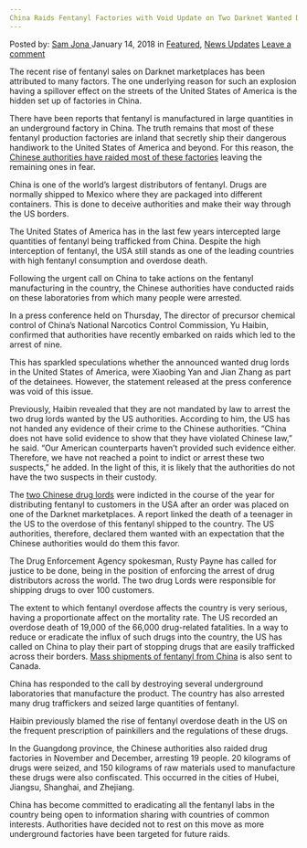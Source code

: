 ```yaml
---
China Raids Fentanyl Factories with Void Update on Two Darknet Wanted Drug Lords
---
```

<article class="post-listing post-24409 post type-post status-publish format-standard has-post-thumbnail hentry 
 tag-china tag-darknet tag-drug tag-factories tag-fentanyl tag-lords tag-raids tag-update tag-void tag-wanted">
<div class="post-inner">
<span>Posted by: <a href="https://www.deepdotweb.com/author/samjona/" title="">Sam Jona </a></span>
<span>January 14, 2018</span>
<span>in <a href="https://www.deepdotweb.com/category/deepdot-news/" rel="category tag">Featured</a>, <a href="https://www.deepdotweb.com/category/news-updates/" rel="category tag">News Updates</a></span>
<span><a href="https://www.deepdotweb.com/2018/01/14/china-raids-fentanyl-factories-void-update-two-darknet-wanted-drug-lords/#respond">Leave a comment</a></span>


<p>The recent rise of fentanyl sales on Darknet marketplaces has been attributed to many factors. The one underlying reason for such an explosion having a spillover effect on the streets of the United States of America is the hidden set up of factories in China.</p>
<p>There have been reports that fentanyl is manufactured in large quantities in an underground factory in China. The truth remains that most of these fentanyl production factories are inland that secretly ship their dangerous handiwork to the United States of America and beyond. For this reason, the <a href="https://news.vice.com/en_us/article/yw5we7/china-raids-fentanyl-factory-but-remains-silent-on-wanted-kingpins">Chinese authorities have raided most of these factories</a> leaving the remaining ones in fear.</p>
<p>China is one of the world’s largest distributors of fentanyl. Drugs are normally shipped to Mexico where they are packaged into different containers. This is done to deceive authorities and make their way through the US borders.</p>
<p>The United States of America has in the last few years intercepted large quantities of fentanyl being trafficked from China. Despite the high interception of fentanyl, the USA still stands as one of the leading countries with high fentanyl consumption and overdose death.</p>
<p>Following the urgent call on China to take actions on the fentanyl manufacturing in the country, the Chinese authorities have conducted raids on these laboratories from which many people were arrested.</p>
<p>In a press conference held on Thursday, The director of precursor chemical control of China’s National Narcotics Control Commission, Yu Haibin, confirmed that authorities have recently embarked on raids which led to the arrest of nine.</p>
<p>This has sparkled speculations whether the announced wanted drug lords in the United States of America, were Xiaobing Yan and Jian Zhang as part of the detainees. However, the statement released at the press conference was void of this issue.</p>
<p>Previously, Haibin revealed that they are not mandated by law to arrest the two drug lords wanted by the US authorities. According to him, the US has not handed any evidence of their crime to the Chinese authorities. “China does not have solid evidence to show that they have violated Chinese law,” he said. “Our American counterparts haven&#8217;t provided such evidence either. Therefore, we have not reached a point to indict or arrest these two suspects,” he added. In the light of this, it is likely that the authorities do not have the two suspects in their custody.</p>
<p>The <a href="https://www.deepdotweb.com/2017/10/30/two-chinese-nationals-charged-darknet-fentanyl-case/">two Chinese drug lords</a> were indicted in the course of the year for distributing fentanyl to customers in the USA after an order was placed on one of the Darknet marketplaces. A report linked the death of a teenager in the US to the overdose of this fentanyl shipped to the country. The US authorities, therefore, declared them wanted with an expectation that the Chinese authorities would do them this favor.</p>
<p>The Drug Enforcement Agency spokesman, Rusty Payne has called for justice to be done, being in the position of enforcing the arrest of drug distributors across the world. The two drug Lords were responsible for shipping drugs to over 100 customers.</p>
<p>The extent to which fentanyl overdose affects the country is very serious, having a proportionate affect on the mortality rate. The US recorded an overdose death of 19,000 of the 66,000 drug-related fatalities. In a way to reduce or eradicate the influx of such drugs into the country, the US has called on China to play their part of stopping drugs that are easily trafficked across their borders. <a href="https://www.deepdotweb.com/2017/10/01/mass-fentanyl-shipments-china-delivered-canada-dark-web-deals/">Mass shipments of fentanyl from China</a> is also sent to Canada.</p>
<p>China has responded to the call by destroying several underground laboratories that manufacture the product. The country has also arrested many drug traffickers and seized large quantities of fentanyl.</p>
<p>Haibin previously blamed the rise of fentanyl overdose death in the US on the frequent prescription of painkillers and the regulations of these drugs.</p>
<p>In the Guangdong province, the Chinese authorities also raided drug factories in November and December, arresting 19 people. 20 kilograms of drugs were seized, and 150 kilograms of raw materials used to manufacture these drugs were also confiscated. This occurred in the cities of Hubei, Jiangsu, Shanghai, and Zhejiang.</p>
<p>China has become committed to eradicating all the fentanyl labs in the country being open to information sharing with countries of common interests. Authorities have decided not to rest on this move as more underground factories have been targeted for future raids.</p>
</div>
<span style="display:none"><a href="https://www.deepdotweb.com/tag/china/" rel="tag">china</a> <a href="https://www.deepdotweb.com/tag/darknet/" rel="tag">darknet</a>  <a href="https://www.deepdotweb.com/tag/factories/" rel="tag">factories</a> <a href="https://www.deepdotweb.com/tag/fentanyl/" rel="tag">fentanyl</a> <a href="https://www.deepdotweb.com/tag/lords/" rel="tag">lords</a> <a href="https://www.deepdotweb.com/tag/raids/" rel="tag">raids</a> <a href="https://www.deepdotweb.com/tag/update/" rel="tag">update</a> <a href="https://www.deepdotweb.com/tag/void/" rel="tag">void</a> <a href="https://www.deepdotweb.com/tag/wanted/" rel="tag">wanted</a></span> <span style="display:none" class="updated">2018-01-14<a href="https://www.deepdotweb.com/author/samjona/" title="Posts by Sam Jona" rel="author">Sam Jona</a></strong></div>
</div>
</article>

